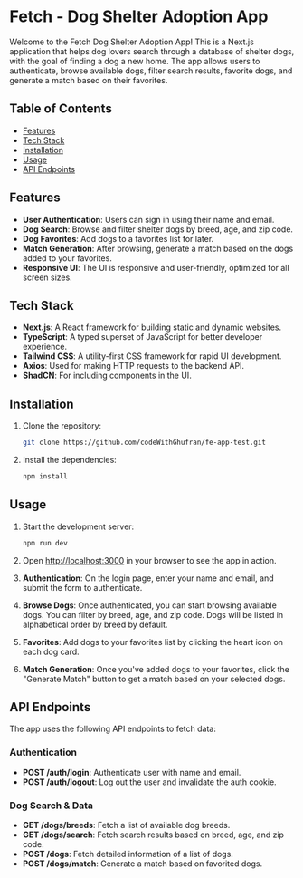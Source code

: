 # Fetch - Dog Shelter Adoption App

Welcome to the Fetch Dog Shelter Adoption App! This is a Next.js application that helps dog lovers search through a database of shelter dogs, with the goal of finding a dog a new home. The app allows users to authenticate, browse available dogs, filter search results, favorite dogs, and generate a match based on their favorites.

## Table of Contents

- [Features](#features)
- [Tech Stack](#tech-stack)
- [Installation](#installation)
- [Usage](#usage)
- [API Endpoints](#api-endpoints)

## Features

- **User Authentication**: Users can sign in using their name and email.
- **Dog Search**: Browse and filter shelter dogs by breed, age, and zip code.
- **Dog Favorites**: Add dogs to a favorites list for later.
- **Match Generation**: After browsing, generate a match based on the dogs added to your favorites.
- **Responsive UI**: The UI is responsive and user-friendly, optimized for all screen sizes.

## Tech Stack

- **Next.js**: A React framework for building static and dynamic websites.
- **TypeScript**: A typed superset of JavaScript for better developer experience.
- **Tailwind CSS**: A utility-first CSS framework for rapid UI development.
- **Axios**: Used for making HTTP requests to the backend API.
- **ShadCN**: For including components in the UI.

## Installation

1. Clone the repository:
    ```bash
    git clone https://github.com/codeWithGhufran/fe-app-test.git
    ```

2. Install the dependencies:
    ```bash
    npm install
    ```

## Usage

1. Start the development server:
    ```bash
    npm run dev
    ```

2. Open [http://localhost:3000](http://localhost:3000) in your browser to see the app in action.

3. **Authentication**: On the login page, enter your name and email, and submit the form to authenticate.

4. **Browse Dogs**: Once authenticated, you can start browsing available dogs. You can filter by breed, age, and zip code. Dogs will be listed in alphabetical order by breed by default.

5. **Favorites**: Add dogs to your favorites list by clicking the heart icon on each dog card.

6. **Match Generation**: Once you've added dogs to your favorites, click the "Generate Match" button to get a match based on your selected dogs.

## API Endpoints

The app uses the following API endpoints to fetch data:

### Authentication
- **POST /auth/login**: Authenticate user with name and email.
- **POST /auth/logout**: Log out the user and invalidate the auth cookie.

### Dog Search & Data
- **GET /dogs/breeds**: Fetch a list of available dog breeds.
- **GET /dogs/search**: Fetch search results based on breed, age, and zip code.
- **POST /dogs**: Fetch detailed information of a list of dogs.
- **POST /dogs/match**: Generate a match based on favorited dogs.
